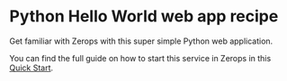 # Python Hello World web app recipe

Get familiar with Zerops with this super simple Python web application.

You can find the full guide on how to start this service in Zerops in this [Quick Start](https://docs.zerops.io/python/quickstart).
